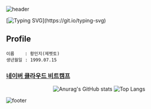 
<div>

![header](https://capsule-render.vercel.app/api?type=waving&color=gradient=0:0f8ad7,100:73c4a9)

[![Typing SVG](https://readme-typing-svg.demolab.com?font=D2coding&pause=300&color=316C48&random=false&width=435&lines=%EC%BD%94%EB%94%A9+%EA%B3%B5%EB%B6%80+ing...)](https://git.io/typing-svg)



## Profile

``` 
이름    : 황민지(제펫토)
생년월일 : 1999.07.15

```

<span style="color: #50d3a1">

### [네이버 클라우드 비트캠프](https://jeppetto.notion.site/452644c2f7004a16b446fa71a34af56d?v=7f8ae625d99d40d5b07781050ad847c7&pvs=4)

</span>

<div align="center">

![Anurag's GitHub stats](https://github-readme-stats.vercel.app/api?username=J-petto&show_icons=true&theme=radical)
![Top Langs](https://github-readme-stats.vercel.app/api/top-langs/?username=J-petto&layout=compact)

</div>


![footer](https://capsule-render.vercel.app/api?section=footer)

</div>

<style type="text/css">
.bitcamp:link{color: #000000}
.bitcamp:visited{color: #c4c4c4}
.bitcamp:hover{color: #50d3a1}
</style>


<!--
**J-petto/J-petto** is a ✨ _special_ ✨ repository because its `README.md` (this file) appears on your GitHub profile.

Here are some ideas to get you started:

- 🔭 I’m currently working on ...
- 🌱 I’m currently learning ...
- 👯 I’m looking to collaborate on ...
- 🤔 I’m looking for help with ...
- 💬 Ask me about ...
- 📫 How to reach me: ...
- 😄 Pronouns: ...
- ⚡ Fun fact: ...
-->



